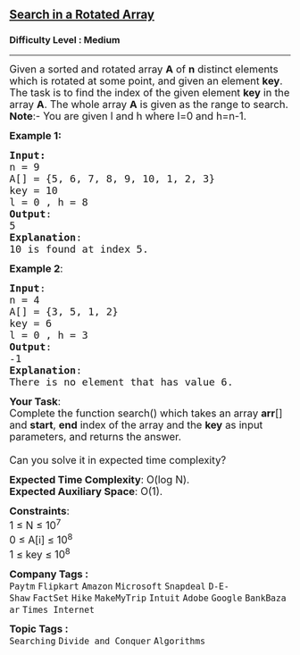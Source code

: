 <h2><a href="https://www.geeksforgeeks.org/problems/search-in-a-rotated-array4618/1">Search in a Rotated Array</a></h2><h3>Difficulty Level : Medium</h3><hr><div class="problems_problem_content__Xm_eO"><p><span style="font-size: 18px;">Given a sorted and rotated array <strong>A</strong> of <strong>n</strong> distinct elements which is rotated at some point, and given an element <strong>key</strong>. The task is to find the index of the given element <strong>key</strong> in the array <strong>A</strong>. The whole array <strong>A</strong> is given as the range to search.<br><strong>Note</strong>:- You are given l and h where l=0 and h=n-1.</span></p>
<p><span style="font-size: 18px;"><strong>Example 1:</strong></span></p>
<pre><span style="font-size: 18px;"><strong>Input:</strong>
n = 9
A[] = {5, 6, 7, 8, 9, 10, 1, 2, 3}
key = 10
l = 0 , h = 8
<strong>Output</strong>:
5
<strong>Explanation</strong>: <br>10 is found at index 5.</span></pre>
<p><span style="font-size: 18px;"><strong>Example 2</strong>:</span></p>
<pre><span style="font-size: 18px;"><strong>Input</strong>:
n = 4
A[] = {3, 5, 1, 2}
key = 6
l = 0 , h = 3</span><span style="font-size: 18px;"><strong>
Output</strong>:
-1</span><span style="font-size: 18px;"><strong>
Explanation</strong>: <br>There is no element that has value 6.</span></pre>
<p><span style="font-size: 18px;"><strong>Your Task</strong>:<br>Complete the function&nbsp;search()&nbsp;which takes an array <strong>arr</strong>[] and <strong>start</strong>,&nbsp;<strong>end</strong> index of the array and the <strong>key</strong> as input parameters, and returns the answer.<br><br>Can you solve it in expected time complexity?</span></p>
<p><span style="font-size: 18px;"><strong>Expected Time Complexity</strong>:&nbsp;O(log N).<br><strong>Expected Auxiliary Space</strong>:&nbsp;O(1).</span></p>
<p><span style="font-size: 18px;"><strong>Constraints</strong>:<br>1 ≤ N ≤ 10<sup>7</sup><br>0 ≤ A[i] ≤ 10<sup>8</sup><br>1 ≤ key ≤ 10<sup>8</sup></span></p></div><p><span style=font-size:18px><strong>Company Tags : </strong><br><code>Paytm</code>&nbsp;<code>Flipkart</code>&nbsp;<code>Amazon</code>&nbsp;<code>Microsoft</code>&nbsp;<code>Snapdeal</code>&nbsp;<code>D-E-Shaw</code>&nbsp;<code>FactSet</code>&nbsp;<code>Hike</code>&nbsp;<code>MakeMyTrip</code>&nbsp;<code>Intuit</code>&nbsp;<code>Adobe</code>&nbsp;<code>Google</code>&nbsp;<code>BankBazaar</code>&nbsp;<code>Times Internet</code>&nbsp;<br><p><span style=font-size:18px><strong>Topic Tags : </strong><br><code>Searching</code>&nbsp;<code>Divide and Conquer</code>&nbsp;<code>Algorithms</code>&nbsp;